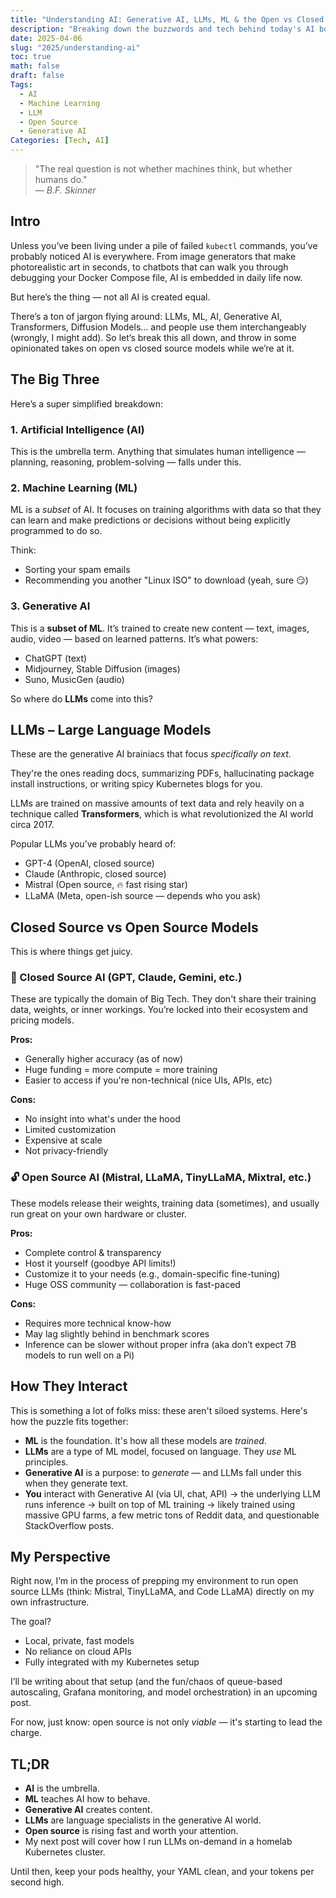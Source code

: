 ```yaml
---
title: "Understanding AI: Generative AI, LLMs, ML & the Open vs Closed Source Debate"
description: "Breaking down the buzzwords and tech behind today's AI boom"
date: 2025-04-06
slug: "2025/understanding-ai"
toc: true
math: false
draft: false
Tags:
  - AI
  - Machine Learning
  - LLM
  - Open Source
  - Generative AI
Categories: [Tech, AI]
---
```


> "The real question is not whether machines think, but whether humans do."  
> — *B.F. Skinner*

## Intro

Unless you’ve been living under a pile of failed `kubectl` commands, you’ve probably noticed AI is everywhere. From image generators that make photorealistic art in seconds, to chatbots that can walk you through debugging your Docker Compose file, AI is embedded in daily life now.

But here’s the thing — not all AI is created equal.

There’s a ton of jargon flying around: LLMs, ML, AI, Generative AI, Transformers, Diffusion Models... and people use them interchangeably (wrongly, I might add). So let’s break this all down, and throw in some opinionated takes on open vs closed source models while we’re at it.


## The Big Three

Here’s a super simplified breakdown:

### 1. **Artificial Intelligence (AI)**  
This is the umbrella term. Anything that simulates human intelligence — planning, reasoning, problem-solving — falls under this.

### 2. **Machine Learning (ML)**  
ML is a *subset* of AI. It focuses on training algorithms with data so that they can learn and make predictions or decisions without being explicitly programmed to do so.

Think:
- Sorting your spam emails  
- Recommending you another "Linux ISO" to download (yeah, sure 😏)

### 3. **Generative AI**  
This is a **subset of ML**. It’s trained to create new content — text, images, audio, video — based on learned patterns. It’s what powers:
- ChatGPT (text)
- Midjourney, Stable Diffusion (images)
- Suno, MusicGen (audio)

So where do **LLMs** come into this?


## LLMs – Large Language Models

These are the generative AI brainiacs that focus *specifically on text*.

They're the ones reading docs, summarizing PDFs, hallucinating package install instructions, or writing spicy Kubernetes blogs for you.

LLMs are trained on massive amounts of text data and rely heavily on a technique called **Transformers**, which is what revolutionized the AI world circa 2017.

Popular LLMs you’ve probably heard of:
- GPT-4 (OpenAI, closed source)
- Claude (Anthropic, closed source)
- Mistral (Open source, 🔥 fast rising star)
- LLaMA (Meta, open-ish source — depends who you ask)


## Closed Source vs Open Source Models

This is where things get juicy.

### 🧱 Closed Source AI (GPT, Claude, Gemini, etc.)

These are typically the domain of Big Tech. They don't share their training data, weights, or inner workings. You’re locked into their ecosystem and pricing models.

**Pros:**
- Generally higher accuracy (as of now)  
- Huge funding = more compute = more training  
- Easier to access if you're non-technical (nice UIs, APIs, etc)

**Cons:**
- No insight into what's under the hood  
- Limited customization  
- Expensive at scale  
- Not privacy-friendly

### 🔓 Open Source AI (Mistral, LLaMA, TinyLLaMA, Mixtral, etc.)

These models release their weights, training data (sometimes), and usually run great on your own hardware or cluster.

**Pros:**
- Complete control & transparency  
- Host it yourself (goodbye API limits!)  
- Customize it to your needs (e.g., domain-specific fine-tuning)  
- Huge OSS community — collaboration is fast-paced

**Cons:**
- Requires more technical know-how  
- May lag slightly behind in benchmark scores  
- Inference can be slower without proper infra (aka don’t expect 7B models to run well on a Pi)


## How They Interact

This is something a lot of folks miss: these aren't siloed systems. Here's how the puzzle fits together:

- **ML** is the foundation. It's how all these models are *trained*.  
- **LLMs** are a type of ML model, focused on language. They *use* ML principles.  
- **Generative AI** is a purpose: to *generate* — and LLMs fall under this when they generate text.  
- **You** interact with Generative AI (via UI, chat, API) → the underlying LLM runs inference → built on top of ML training → likely trained using massive GPU farms, a few metric tons of Reddit data, and questionable StackOverflow posts.


## My Perspective

Right now, I’m in the process of prepping my environment to run open source LLMs (think: Mistral, TinyLLaMA, and Code LLaMA) directly on my own infrastructure.

The goal?  
- Local, private, fast models  
- No reliance on cloud APIs  
- Fully integrated with my Kubernetes setup

I’ll be writing about that setup (and the fun/chaos of queue-based autoscaling, Grafana monitoring, and model orchestration) in an upcoming post.

For now, just know: open source is not only *viable* — it's starting to lead the charge.


## TL;DR

- **AI** is the umbrella.
- **ML** teaches AI how to behave.
- **Generative AI** creates content.
- **LLMs** are language specialists in the generative AI world.
- **Open source** is rising fast and worth your attention.
- My next post will cover how I run LLMs on-demand in a homelab Kubernetes cluster.

Until then, keep your pods healthy, your YAML clean, and your tokens per second high.
